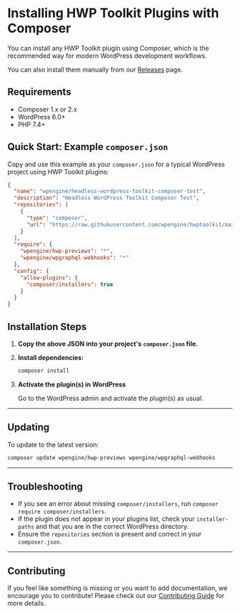 # Installing HWP Toolkit Plugins with Composer

You can install any HWP Toolkit plugin using Composer, which is the recommended way for modern WordPress development workflows.

You can also install them manually from our [Releases](https://github.com/wpengine/hwptoolkit/releases) page.

## Requirements

- Composer 1.x or 2.x
- WordPress 6.0+
- PHP 7.4+

## Quick Start: Example `composer.json`

Copy and use this example as your `composer.json` for a typical WordPress project using HWP Toolkit plugins:

```json
{
  "name": "wpengine/headless-wordpress-toolkit-composer-test",
  "description": "Headless WordPress Toolkit Composer Test",
  "repositories": [
    {
      "type": "composer",
      "url": "https://raw.githubusercontent.com/wpengine/hwptoolkit/main/plugins/composer-packages.json"
    }
  ],
  "require": {
    "wpengine/hwp-previews": "*",
    "wpengine/wpgraphql-webhooks": "*"
  },
  "config": {
    "allow-plugins": {
      "composer/installers": true
    }
  }
}
```

## Installation Steps

1. **Copy the above JSON into your project's `composer.json` file.**

2. **Install dependencies:**

   ```bash
   composer install
   ```

3. **Activate the plugin(s) in WordPress**

   Go to the WordPress admin and activate the plugin(s) as usual.

---

## Updating

To update to the latest version:

```bash
composer update wpengine/hwp-previews wpengine/wpgraphql-webhooks
```

---

## Troubleshooting

- If you see an error about missing `composer/installers`, run `composer require composer/installers`.
- If the plugin does not appear in your plugins list, check your `installer-paths` and that you are in the correct WordPress directory.
- Ensure the `repositories` section is present and correct in your `composer.json`.

---

## Contributing

If you feel like something is missing or you want to add documentation, we encourage you to contribute! Please check out our [Contributing Guide](https://github.com/wpengine/hwptoolkit/blob/main/CONTRIBUTING.md) for more details.

